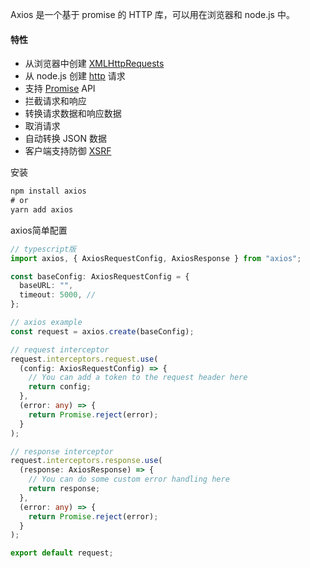 Axios 是一个基于 promise 的 HTTP 库，可以用在浏览器和 node.js 中。

#### 特性

- 从浏览器中创建 [XMLHttpRequests](https://developer.mozilla.org/en-US/docs/Web/API/XMLHttpRequest)
- 从 node.js 创建 [http](http://nodejs.org/api/http.html) 请求
- 支持 [Promise](https://developer.mozilla.org/en-US/docs/Web/JavaScript/Reference/Global_Objects/Promise) API
- 拦截请求和响应
- 转换请求数据和响应数据
- 取消请求
- 自动转换 JSON 数据
- 客户端支持防御 [XSRF](http://en.wikipedia.org/wiki/Cross-site_request_forgery)



安装

```js
npm install axios
# or
yarn add axios
```



axios简单配置

```typescript
// typescript版
import axios, { AxiosRequestConfig, AxiosResponse } from "axios";

const baseConfig: AxiosRequestConfig = {
  baseURL: "",
  timeout: 5000, //
};

// axios example
const request = axios.create(baseConfig);

// request interceptor
request.interceptors.request.use(
  (config: AxiosRequestConfig) => {
    // You can add a token to the request header here
    return config;
  },
  (error: any) => {
    return Promise.reject(error);
  }
);

// response interceptor
request.interceptors.response.use(
  (response: AxiosResponse) => {
    // You can do some custom error handling here
    return response;
  },
  (error: any) => {
    return Promise.reject(error);
  }
);

export default request;
```

